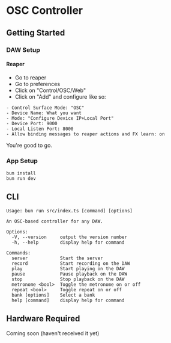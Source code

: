 # OSC Controller

## Getting Started

### DAW Setup

#### Reaper

- Go to reaper
- Go to preferences
- Click on "Control/OSC/Web"
- Click on "Add" and configure like so:

```shell
- Control Surface Mode: "OSC"
- Device Name: What you want
- Mode: "Configure Device IP+Local Port"
- Device Port: 9000
- Local Listen Port: 8000
- Allow binding messages to reaper actions and FX learn: on
```

You're good to go.

### App Setup

```shell
bun install
bun run dev
```

## CLI

```shell
Usage: bun run src/index.ts [command] [options]

An OSC-based controller for any DAW.

Options:
  -V, --version     output the version number
  -h, --help        display help for command

Commands:
  server            Start the server
  record            Start recording on the DAW
  play              Start playing on the DAW
  pause             Pause playback on the DAW
  stop              Stop playback on the DAW
  metronome <bool>  Toggle the metronome on or off
  repeat <bool>     Toggle repeat on or off
  bank [options]    Select a bank
  help [command]    display help for command
```

## Hardware Required

Coming soon (haven't received it yet)
